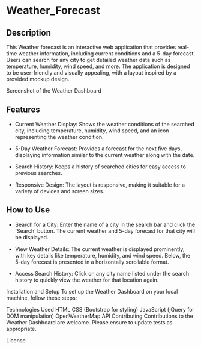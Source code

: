 # Weather_Forecast

## Description

This Weather forecast is an interactive web application that provides real-time weather information, including current conditions and a 5-day forecast. Users can search for any city to get detailed weather data such as temperature, humidity, wind speed, and more. The application is designed to be user-friendly and visually appealing, with a layout inspired by a provided mockup design.


Screenshot of the Weather Dashboard

## Features

* Current Weather Display: Shows the weather conditions of the searched city, including temperature, humidity, wind speed, and an icon representing the weather condition.

* 5-Day Weather Forecast: Provides a forecast for the next five days, displaying information similar to the current weather along with the date.

* Search History: Keeps a history of searched cities for easy access to previous searches.

* Responsive Design: The layout is responsive, making it suitable for a variety of devices and screen sizes.

## How to Use

* Search for a City: Enter the name of a city in the search bar and click the 'Search' button. The current weather and 5-day forecast for that city will be displayed.

* View Weather Details: The current weather is displayed prominently, with key details like temperature, humidity, and wind speed. Below, the 5-day forecast is presented in a horizontally scrollable format.

* Access Search History: Click on any city name listed under the search history to quickly view the weather for that location again.

Installation and Setup
To set up the Weather Dashboard on your local machine, follow these steps:

Technologies Used
HTML
CSS (Bootstrap for styling)
JavaScript (jQuery for DOM manipulation)
OpenWeatherMap API
Contributing
Contributions to the Weather Dashboard are welcome. Please ensure to update tests as appropriate.

License